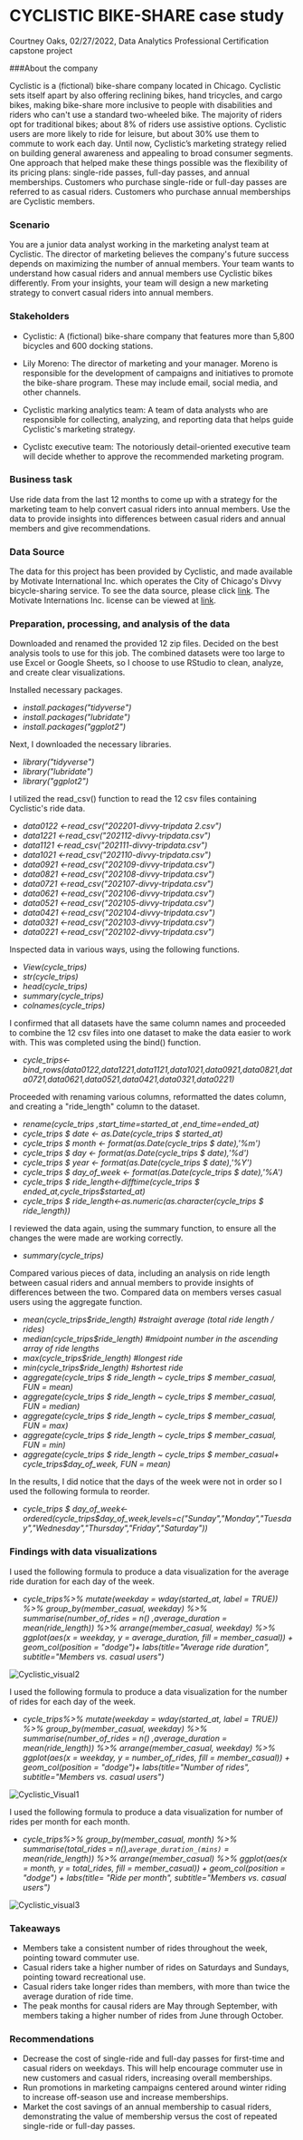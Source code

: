 # CYCLISTIC BIKE-SHARE case study

Courtney Oaks, 02/27/2022, Data Analytics Professional Certification capstone project

###About the company

Cyclistic is a (fictional) bike-share company located in Chicago. Cyclistic sets itself apart by also offering reclining bikes, hand tricycles, and cargo bikes, making bike-share more inclusive to people with disabilities and riders who can't use a standard two-wheeled bike. The majority of riders opt for traditional bikes; about 8% of riders use assistive options. Cyclistic users are more likely to ride for leisure, but about 30% use them to commute to work each day. Until now, Cyclistic’s marketing strategy relied on building general awareness and appealing to broad consumer segments. One approach that helped make these things possible was the flexibility of its pricing plans: single-ride passes, full-day passes, and annual memberships. Customers who purchase single-ride or full-day passes are referred to as casual riders. Customers who purchase annual memberships are Cyclistic members.

### Scenario

You are a junior data analyst working in the marketing analyst team at Cyclistic. The director of marketing believes the company's future success depends on maximizing the number of annual members. Your team wants to understand how casual riders and annual members use Cyclistic bikes differently. From your insights, your team will design a new marketing strategy to convert casual riders into annual members. 

### Stakeholders

- Cyclistic: A (fictional) bike-share company that features more than 5,800 bicycles and 600 docking stations.

- Lily Moreno: The director of marketing and your manager. Moreno is responsible for the development of campaigns and initiatives to promote the bike-share program. These may include email, social media, and other channels. 

- Cyclistic marking analytics team: A team of data analysts who are responsible for collecting, analyzing, and reporting data that helps guide Cyclistic's marketing strategy.

- Cyclistc executive team: The notoriously detail-oriented executive team will decide whether to approve the recommended marketing program.

### Business task

Use ride data from the last 12 months to come up with a strategy for the marketing team to help convert casual riders into annual members. Use the data to provide insights into differences between casual riders and annual members and give recommendations. 

### Data Source 

The data for this project has been provided by Cyclistic, and made available by Motivate International Inc. which operates the City of Chicago's Divvy bicycle-sharing service. To see the data source, please click [link](https://divvy-tripdata.s3.amazonaws.com/index.html). The Motivate Internations Inc. license can be viewed at [link](https://www.divvybikes.com/data-license-agreement).


### Preparation, processing, and analysis of the data

Downloaded and renamed the provided 12 zip files. Decided on the best analysis tools to use for this job. The combined datasets were too large to use Excel or Google Sheets, so I choose to use RStudio to clean, analyze, and create clear visualizations. 

Installed necessary packages.
- *install.packages("tidyverse")*
- *install.packages("lubridate")*
- *install.packages("ggplot2")*

Next, I downloaded the necessary libraries.
- *library("tidyverse")*
- *library("lubridate")*
- *library("ggplot2")*

I utilized the read_csv() function to read the 12 csv files containing Cyclistic's ride data.

- *data0122 <-read_csv("202201-divvy-tripdata 2.csv")*
- *data1221 <-read_csv("202112-divvy-tripdata.csv")*
- *data1121 <-read_csv("202111-divvy-tripdata.csv")*
- *data1021 <-read_csv("202110-divvy-tripdata.csv")*
- *data0921 <-read_csv("202109-divvy-tripdata.csv")*
- *data0821 <-read_csv("202108-divvy-tripdata.csv")*
- *data0721 <-read_csv("202107-divvy-tripdata.csv")*
- *data0621 <-read_csv("202106-divvy-tripdata.csv")*
- *data0521 <-read_csv("202105-divvy-tripdata.csv")*
- *data0421 <-read_csv("202104-divvy-tripdata.csv")*
- *data0321 <-read_csv("202103-divvy-tripdata.csv")*
- *data0221 <-read_csv("202102-divvy-tripdata.csv")*

Inspected data in various ways, using the following functions. 

- *View(cycle_trips)*
- *str(cycle_trips)*
- *head(cycle_trips)*
- *summary(cycle_trips)*
- *colnames(cycle_trips)*

I confirmed that all datasets have the same column names and proceeded to combine the 12 csv files into one dataset to make the data easier to work with. This was completed using the bind() function. 

- *cycle_trips<-bind_rows(data0122,data1221,data1121,data1021,data0921,data0821,data0721,data0621,data0521,data0421,data0321,data0221)*

Proceeded with renaming various columns, reformatted the dates column, and creating a "ride_length" column to the dataset. 

- *rename(cycle_trips
       ,start_time=started_at
       ,end_time=ended_at)*
- *cycle_trips $ date <- as.Date(cycle_trips $ started_at)*
- *cycle_trips $ month <- format(as.Date(cycle_trips $ date),'%m')*
- *cycle_trips $ day <- format(as.Date(cycle_trips $ date),'%d')*
- *cycle_trips $ year <- format(as.Date(cycle_trips $ date),'%Y')*
- *cycle_trips $ day_of_week <- format(as.Date(cycle_trips $ date),'%A')*
- *cycle_trips $ ride_length<-difftime(cycle_trips $ ended_at,cycle_trips$started_at)*       
- *cycle_trips $ ride_length<-as.numeric(as.character(cycle_trips $ ride_length))*

I reviewed the data again, using the summary function, to ensure all the changes the were made are working correctly.

- *summary(cycle_trips)*


Compared various pieces of data, including an analysis on ride length between casual riders and annual members to provide insights of differences between the two. Compared data on members verses casual users using the aggregate function. 

- *mean(cycle_trips$ride_length) #straight average (total ride length / rides)*
- *median(cycle_trips$ride_length) #midpoint number in the ascending array of ride lengths*
- *max(cycle_trips$ride_length) #longest ride*
- *min(cycle_trips$ride_length) #shortest ride*
- *aggregate(cycle_trips $ ride_length ~ cycle_trips $ member_casual, FUN = mean)*
- *aggregate(cycle_trips $ ride_length ~ cycle_trips $ member_casual, FUN = median)*
- *aggregate(cycle_trips $ ride_length ~ cycle_trips $ member_casual, FUN = max)*
- *aggregate(cycle_trips $ ride_length ~ cycle_trips $ member_casual, FUN = min)*
- *aggregate(cycle_trips $ ride_length ~ cycle_trips $ member_casual+
            cycle_trips$day_of_week, FUN = mean)*
            

In the results, I did notice that the days of the week were not in order so I used the following formula to reorder.

- *cycle_trips $ day_of_week<-ordered(cycle_trips$day_of_week,levels=c("Sunday","Monday","Tuesday","Wednesday","Thursday","Friday","Saturday"))*


### Findings with data visualizations

I used the following formula to produce a data visualization for the average ride duration for each day of the week.

- *cycle_trips%>% 
  mutate(weekday = wday(started_at, label = TRUE)) %>% 
  group_by(member_casual, weekday) %>% 
  summarise(number_of_rides = n()
            ,average_duration = mean(ride_length)) %>% 
  arrange(member_casual, weekday)  %>% 
  ggplot(aes(x = weekday, y = average_duration, fill = member_casual)) +
  geom_col(position = "dodge")+
  labs(title="Average ride duration", subtitle="Members vs. casual users")*
  

![Cyclistic_visual2](https://user-images.githubusercontent.com/102244119/161450022-a61be78b-a446-440a-85b6-19411d752b68.png)


I used the following formula to produce a data visualization for the number of rides for each day of the week.

- *cycle_trips%>% 
  mutate(weekday = wday(started_at, label = TRUE)) %>% 
  group_by(member_casual, weekday) %>% 
  summarise(number_of_rides = n()
            ,average_duration = mean(ride_length)) %>% 
  arrange(member_casual, weekday)  %>% 
  ggplot(aes(x = weekday, y = number_of_rides, fill = member_casual)) +
  geom_col(position = "dodge")+
  labs(title="Number of rides", subtitle="Members vs. casual users")*

![Cyclistic_Visual1](https://user-images.githubusercontent.com/102244119/161450036-43c4a180-268e-4a8e-bb17-aa52cc697c05.png)


I used the following formula to produce a data visualization for number of rides per month for each month.

- *cycle_trips%>% 
  group_by(member_casual, month) %>%  
  summarise(total_rides = n(),`average_duration_(mins)` = mean(ride_length)) %>% 
  arrange(member_casual) %>%
  ggplot(aes(x = month, y = total_rides, fill = member_casual)) +
  geom_col(position = "dodge") +
  labs(title= "Ride per month", subtitle="Members vs. casual users")*
  
![Cyclistic_visual3](https://user-images.githubusercontent.com/102244119/201549222-123e1482-30e8-4337-9b84-b325e409760e.png)



### Takeaways

- Members take a consistent number of rides throughout the week, pointing toward commuter use.
- Casual riders take a higher number of rides on Saturdays and Sundays, pointing toward recreational use. 
- Casual riders take longer rides than members, with more than twice the average duration of ride time.
- The peak months for causal riders are May through September, with members taking a higher number of rides from June through October.

### Recommendations

- Decrease the cost of single-ride and full-day passes for first-time and casual riders on weekdays. This will help encourage commuter use in new customers and casual riders, increasing overall memberships.
- Run promotions in marketing campaigns centered around winter riding to increase off-season use and increase memberships.
- Market the cost savings of an annual membership to casual riders, demonstrating the value of membership versus the cost of repeated single-ride or full-day passes.
